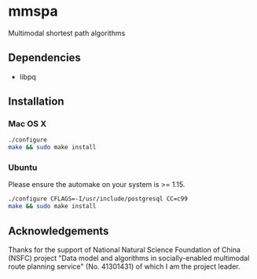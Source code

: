 # mmspa

Multimodal shortest path algorithms


## Dependencies

- libpq

## Installation

### Mac OS X

```bash
./configure
make && sudo make install
```

### Ubuntu

Please ensure the automake on your system is >= 1.15.

```bash
./configure CFLAGS=-I/usr/include/postgresql CC=c99
make && sudo make install
```

## Acknowledgements

Thanks for the support of National Natural Science Foundation of China (NSFC) project "Data model and algorithms in socially-enabled multimodal route planning service" (No. 41301431) of which I am the project leader.
